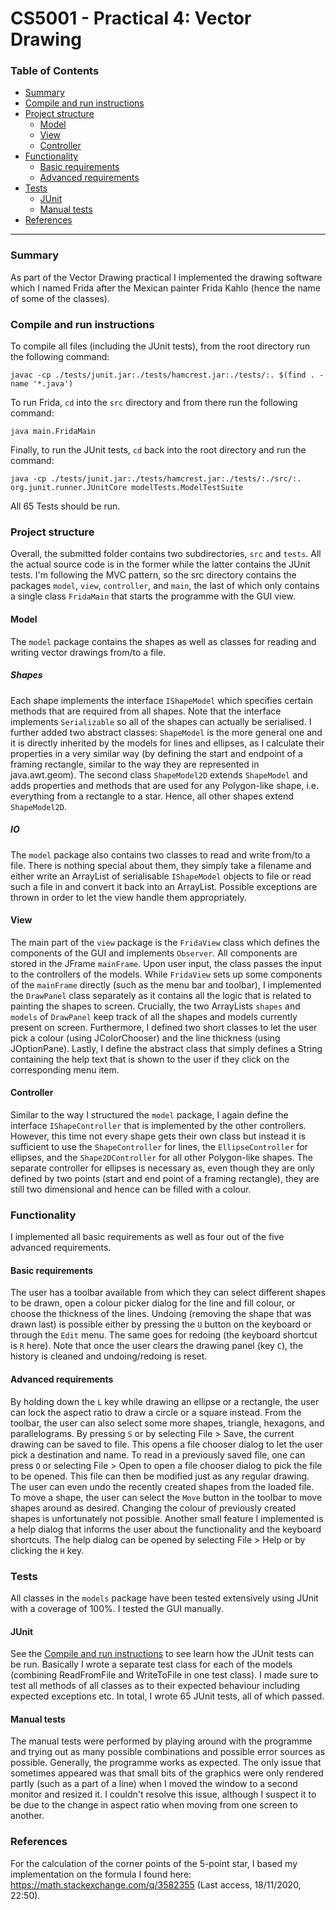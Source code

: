 # CS5001 - Practical 4: Vector Drawing

### Table of Contents
+ [Summary](#summary)
+ [Compile and run instructions](#compile-and-run-instructions)
+ [Project structure](#project-structure)
  - [Model](#model)
  - [View](#view)
  - [Controller](#controller)
+ [Functionality](#functionality)
  - [Basic requirements](#basic-requirements)
  - [Advanced requirements](#advanced-requirements)
+ [Tests](#tests)
  - [JUnit](#junit)
  - [Manual tests](#manual-tests)
+ [References](#references)
---

### Summary
As part of the Vector Drawing practical I implemented the drawing software which I named Frida after the Mexican painter Frida Kahlo (hence the name of some of the classes).
### Compile and run instructions
To compile all files (including the JUnit tests), from the root directory run the following command:

`javac -cp ./tests/junit.jar:./tests/hamcrest.jar:./tests/:. $(find . -name '*.java')`

To run Frida, `cd` into the `src` directory and from there run the following command:

`java main.FridaMain`

Finally, to run the JUnit tests, `cd` back into the root directory and run the command:

`java -cp ./tests/junit.jar:./tests/hamcrest.jar:./tests/:./src/:. org.junit.runner.JUnitCore modelTests.ModelTestSuite`

All 65 Tests should be run.

### Project structure
Overall, the submitted folder contains two subdirectories, `src` and `tests`. All the actual source code is in the former while the latter contains the JUnit tests.
I'm following the MVC pattern, so the src directory contains the packages `model`, `view`,  `controller`, and `main`, the last of which only contains a single class `FridaMain` that starts the programme with the GUI view.

#### Model
The `model` package contains the shapes as well as classes for reading and writing vector drawings from/to a file.

##### Shapes
Each shape implements the interface `IShapeModel` which specifies certain methods that are required from all shapes. Note that the interface implements `Serializable` so all of the shapes can actually be serialised.
I further added two abstract classes: `ShapeModel` is the more general one and it is directly inherited by the models for lines and ellipses, as I calculate their properties in a very similar way (by defining the start and endpoint of a framing rectangle, similar to the way they are represented in java.awt.geom). The second class `ShapeModel2D` extends `ShapeModel` and adds properties and methods that are used for any Polygon-like shape, i.e. everything from a rectangle to a star. Hence, all other shapes extend `ShapeModel2D`.
##### IO
The `model` package also contains two classes to read and write from/to a file. There is nothing special about them, they simply take a filename and either write an ArrayList of serialisable `IShapeModel` objects to file or read such a file in and convert it back into an ArrayList. Possible exceptions are thrown in order to let the view handle them appropriately. 

#### View
The main part of the `view` package is the `FridaView` class which defines the components of the GUI and implements `Observer`. All components are stored in the JFrame `mainFrame`. Upon user input, the class passes the input to the controllers of the models.
While `FridaView` sets up some components of the `mainFrame` directly (such as the menu bar and toolbar), I implemented the `DrawPanel` class separately as it contains all the logic that is related to painting the shapes to screen.
Crucially, the two ArrayLists `shapes` and `models` of `DrawPanel` keep track of all the shapes and models currently present on screen.
Furthermore, I defined two short classes to let the user pick a colour (using JColorChooser) and the line thickness (using JOptionPane). Lastly, I define the abstract class that simply defines a String containing the help text that is shown to the user if they click on the corresponding menu item.

#### Controller
Similar to the way I structured the `model` package, I again define the interface `IShapeController` that is implemented by the other controllers. However, this time not every shape gets their own class but instead it is sufficient to use the `ShapeController` for lines, the `EllipseController` for ellipses, and the `Shape2DController` for all other Polygon-like shapes. The separate controller for ellipses is necessary as, even though they are only defined by two points (start and end point of a framing rectangle), they are still two dimensional and hence can be filled with a colour.

### Functionality
I implemented all basic requirements as well as four out of the five advanced requirements. 
#### Basic requirements
The user has a toolbar available from which they can select different shapes to be drawn, open a colour picker dialog for the line and fill colour, or choose the thickness of the lines. Undoing (removing the shape that was drawn last) is possible either by pressing the `U` button on the keyboard or through the `Edit` menu. The same goes for redoing (the keyboard shortcut is `R` here). Note that once the user clears the drawing panel (key `C`), the history is cleaned and undoing/redoing is reset.

#### Advanced requirements
By holding down the `L` key while drawing an ellipse or a rectangle, the user can lock the aspect ratio to draw a circle or a square instead. 
From the toolbar, the user can also select some more shapes, triangle, hexagons, and parallelograms. 
By pressing `S` or by selecting File > Save, the current drawing can be saved to file. This opens a file chooser dialog to let the user pick a destination and name. 
To read in a previously saved file, one can press `O` or selecting File > Open to open a file chooser dialog to pick the file to be opened. This file can then be modified just as any regular drawing. The user can even undo the recently created shapes from the loaded file.
To move a shape, the user can select the `Move` button in the toolbar to move shapes around as desired. Changing the colour of previously created shapes is unfortunately not possible. 
Another small feature I implemented is a help dialog that informs the user about the functionality and the keyboard shortcuts. The help dialog can be opened by selecting File > Help or by clicking the `H` key.

### Tests
All classes in the `models` package have been tested extensively using JUnit with a coverage of 100%. I tested the GUI manually.
#### JUnit
See the [Compile and run instructions](#compile-and-run-instructions) to see learn how the JUnit tests can be run. Basically I wrote a separate test class for each of the models (combining ReadFromFile and WriteToFile in one test class). I made sure to test all methods of all classes as to their expected behaviour including expected exceptions etc.
In total, I wrote 65 JUnit tests, all of which passed.
#### Manual tests
The manual tests were performed by playing around with the programme and trying out as many possible combinations and possible error sources as possible. Generally, the programme works as expected. The only issue that sometimes appeared was that small bits of the graphics were only rendered partly (such as a part of a line) when I moved the window to a second monitor and resized it. I couldn't resolve this issue, although I suspect it to be due to the change in aspect ratio when moving from one screen to another. 
### References
For the calculation of the corner points of the 5-point star, I based my implementation on the formula I found here: https://math.stackexchange.com/q/3582355 (Last access, 18/11/2020, 22:50).
